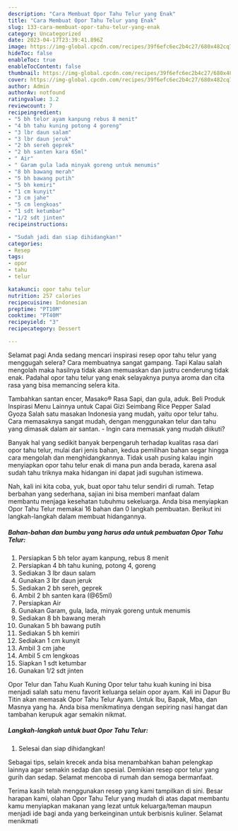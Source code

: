 ```yaml
---
description: "Cara Membuat Opor Tahu Telur yang Enak"
title: "Cara Membuat Opor Tahu Telur yang Enak"
slug: 133-cara-membuat-opor-tahu-telur-yang-enak
category: Uncategorized
date: 2023-04-17T23:39:41.896Z
image: https://img-global.cpcdn.com/recipes/39f6efc6ec2b4c27/680x482cq70/opor-tahu-telur-foto-resep-utama.jpg
hideToc: false
enableToc: true
enableTocContent: false
thumbnail: https://img-global.cpcdn.com/recipes/39f6efc6ec2b4c27/680x482cq70/opor-tahu-telur-foto-resep-utama.jpg
cover: https://img-global.cpcdn.com/recipes/39f6efc6ec2b4c27/680x482cq70/opor-tahu-telur-foto-resep-utama.jpg
author: Admin
authorAv: notfound
ratingvalue: 3.2
reviewcount: 7
recipeingredient:
- "5 bh telor ayam kanpung rebus 8 menit"
- "4 bh tahu kuning potong 4 goreng"
- "3 lbr daun salam"
- "3 lbr daun jeruk"
- "2 bh sereh geprek"
- "2 bh santen kara 65ml"
- " Air"
- " Garam gula lada minyak goreng untuk menumis"
- "8 bh bawang merah"
- "5 bh bawang putih"
- "5 bh kemiri"
- "1 cm kunyit"
- "3 cm jahe"
- "5 cm lengkoas"
- "1 sdt ketumbar"
- "1/2 sdt jinten"
recipeinstructions:

- "Sudah jadi dan siap dihidangkan!"
categories:
- Resep
tags:
- opor
- tahu
- telur

katakunci: opor tahu telur 
nutrition: 257 calories
recipecuisine: Indonesian
preptime: "PT10M"
cooktime: "PT40M"
recipeyield: "3"
recipecategory: Dessert

---
```



Selamat pagi Anda sedang mencari inspirasi resep opor tahu telur yang menggugah selera? Cara membuatnya sangat gampang. Tapi Kalau salah mengolah maka hasilnya tidak akan memuaskan dan justru cenderung tidak enak. Padahal opor tahu telur yang enak selayaknya punya aroma dan cita rasa yang bisa memancing selera kita.


Tambahkan santan encer, Masako® Rasa Sapi, dan gula, aduk. Beli Produk Inspirasi Menu Lainnya untuk Capai Gizi Seimbang Rice Pepper Salad Gyoza Salah satu masakan Indonesia yang mudah, yaitu opor telur tahu. Cara memasaknya sangat mudah, dengan menggunakan telur dan tahu yang dimasak dalam air santan. - Ingin cara memasak yang mudah diikuti?

Banyak hal yang sedikit banyak berpengaruh terhadap kualitas rasa dari opor tahu telur, mulai dari jenis bahan, kedua pemilihan bahan segar hingga cara mengolah dan menghidangkannya. Tidak usah pusing kalau ingin menyiapkan opor tahu telur enak di mana pun anda berada, karena asal sudah tahu triknya maka hidangan ini dapat jadi suguhan istimewa.


Nah, kali ini kita coba, yuk, buat opor tahu telur sendiri di rumah. Tetap berbahan yang sederhana, sajian ini bisa memberi manfaat dalam membantu menjaga kesehatan tubuhmu sekeluarga. Anda bisa menyiapkan Opor Tahu Telur memakai 16 bahan dan 0 langkah pembuatan. Berikut ini langkah-langkah dalam membuat hidangannya.

<!--inarticleads1-->

##### Bahan-bahan dan bumbu yang harus ada untuk pembuatan Opor Tahu Telur:

1. Persiapkan 5 bh telor ayam kanpung, rebus 8 menit
1. Persiapkan 4 bh tahu kuning, potong 4, goreng
1. Sediakan 3 lbr daun salam
1. Gunakan 3 lbr daun jeruk
1. Sediakan 2 bh sereh, geprek
1. Ambil 2 bh santen kara (@65ml)
1. Persiapkan  Air
1. Gunakan  Garam, gula, lada, minyak goreng untuk menumis
1. Sediakan 8 bh bawang merah
1. Gunakan 5 bh bawang putih
1. Sediakan 5 bh kemiri
1. Sediakan 1 cm kunyit
1. Ambil 3 cm jahe
1. Ambil 5 cm lengkoas
1. Siapkan 1 sdt ketumbar
1. Gunakan 1/2 sdt jinten


Opor Telur dan Tahu Kuah Kuning Opor telur tahu kuah kuning ini bisa menjadi salah satu menu favorit keluarga selain opor ayam. Kali ini Dapur Bu Titin akan memasak Opor Tahu Telur Ayam. Untuk Ibu, Bapak, Mba, dan Masnya yang ha. Anda bisa menikmatinya dengan sepiring nasi hangat dan tambahan kerupuk agar semakin nikmat. 

<!--inarticleads2-->

##### Langkah-langkah untuk buat Opor Tahu Telur:


1. Selesai dan siap dihidangkan!

Sebagai tips, selain krecek anda bisa menambahkan bahan pelengkap lainnya agar semakin sedap dan spesial. Demikian resep opor telur yang gurih dan sedap. Selamat mencoba di rumah dan semoga bermanfaat. 

Terima kasih telah menggunakan resep yang kami tampilkan di sini. Besar harapan kami, olahan Opor Tahu Telur yang mudah di atas dapat membantu kamu menyiapkan makanan yang lezat untuk keluarga/teman maupun menjadi ide bagi anda yang berkeinginan untuk berbisnis kuliner. Selamat menikmati
